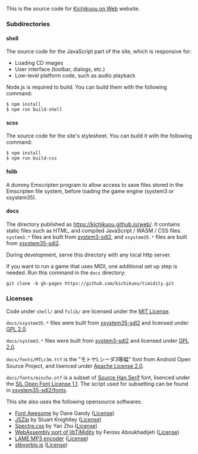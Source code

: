 This is the source code for [Kichikuou on Web](https://kichikuou.github.io/web/) website.

### Subdirectories

#### shell
The source code for the JavaScript part of the site, which is responsive for:

* Loading CD images
* User interface (toolbar, dialogs, etc.)
* Low-level platform code, such as audio playback

Node.js is required to build. You can build them with the following command:

    $ npm install
    $ npm run build-shell

#### scss
The source code for the site's stylesheet. You can build it with the following command:

    $ npm install
    $ npm run build-css

#### fslib
A dummy Emscripten program to allow access to save files stored in the Emscripten file system, before loading the game engine (system3 or xsystem35).

#### docs
The directory published as https://kichikuou.github.io/web/. It contains static files such as HTML, and compiled JavaScript / WASM / CSS files.
`system3.*` files are built from [system3-sdl2](https://github.com/kichikuou/system3-sdl2), and `xsystem35.*` files are built from [xsystem35-sdl2](https://github.com/kichikuou/xsystem35-sdl2).

During development, serve this directory with any local http server.

If you want to run a game that uses MIDI, one additional set up step is needed. Run this command in the `docs` directory:
```
git clone -b gh-pages https://github.com/kichikuou/timidity.git
```

### Licenses
Code under `shell/` and `fslib/` are licensed under the [MIT License](shell/LICENSE).

`docs/xsystem35.*` files were built from [xsystem35-sdl2](https://github.com/kichikuou/xsystem35-sdl2) and licensed under [GPL 2.0](https://github.com/kichikuou/xsystem35-sdl2/blob/master/COPYING).

`docs/system3.*` files were built from [system3-sdl2](https://github.com/kichikuou/system3-sdl2) and licensed under [GPL 2.0](https://github.com/kichikuou/system3-sdl2/blob/master/COPYING.txt).

`docs/fonts/MTLc3m.ttf` is the "モトヤLシーダ3等幅" font from Android Open Source Project, and lisenced under [Apache License 2.0](docs/fonts/MTLc3m.ttf.license).

`docs/fonts/mincho.otf` is a subset of [Source Han Serif](https://github.com/adobe-fonts/source-han-serif/) font, lisenced under the [SIL Open Font License 1.1](docs/fonts/mincho.otf.license). The script used for subsetting can be found in [xsystem35-sdl2/fonts](https://github.com/kichikuou/xsystem35-sdl2/blob/master/fonts/CMakeLists.txt).

This site also uses the following opensource softwares.
- [Font Awesome](https://fontawesome.com/v4.7.0/) by Dave Gandy ([License](https://fontawesome.com/v4.7.0/license/))
- [JSZip](https://stuk.github.io/jszip/) by Stuart Knightley ([License](https://github.com/Stuk/jszip/blob/v3.1.3/LICENSE.markdown))
- [Spectre.css](https://picturepan2.github.io/spectre/) by Yan Zhu ([License](https://github.com/picturepan2/spectre/blob/v0.5.8/LICENSE))
- [WebAssembly port of libTiMidity](https://github.com/feross/timidity) by Feross Aboukhadijeh ([License](https://github.com/kichikuou/timidity/blob/kichikuou/LICENSE))
- [LAME MP3 encoder](https://lame.sourceforge.io/) ([License](https://github.com/kichikuou/lame-wasm/blob/master/lame/COPYING))
- [stbvorbis.js](https://github.com/hajimehoshi/stbvorbis.js) ([License](https://github.com/hajimehoshi/stbvorbis.js/blob/v0.2.2/LICENSE))